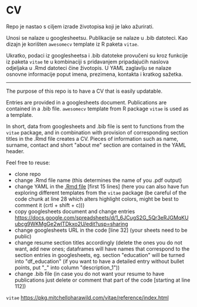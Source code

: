 # CV

Repo je nastao s ciljem izrade životopisa koji je lako ažurirati. 

Unosi se nalaze u googlesheetsu.
Publikacije se nalaze u .bib datoteci.
Kao dizajn je korišten `awesomecv` template iz R paketa `vitae`. 

Ukratko, podaci iz googlesheetsa i .bib datoteke provučeni su kroz funkcije iz paketa `vitae`
te u kombinaciji s pridavanjem pripadajućih naslova odjeljaka u .Rmd datoteci čine životopis.
U YAML zaglavlju se nalaze osnovne informacije poput imena, prezimena, kontakta i kratkog sažetka. 

-------
The purpose of this repo is to have a CV that is easily updatable.

Entries are provided in a googlesheets document.
Publications are contained in a .bib file.
`awesomecv` template from R package `vitae` is used as a template. 

In short, data from googlesheets and .bib file is sent to functions from the `vitae` package, 
and in combination with provision of corresponding section titles in the .Rmd file creates a CV.
Pieces of information such as name, surname, contact and short "about me" section are contained in the YAML header. 


Feel free to reuse: 
- clone repo
- change .Rmd file name (this determines the name of you .pdf output) 
- change YAML in the [.Rmd file](/bugarin_cv.Rmd) [first 15 lines] (here you can also have fun exploring different templates from the `vitae` package (be careful of the code chunk at line 28 which alters highlight colors, might be best to comment it (crtl + shift + c)))
- copy googlesheets document and change entries https://docs.google.com/spreadsheets/d/1_6JCugS2G_5Qr3eRJGMqKUubcg9WKMgGe2wlTDkxo2U/edit?usp=sharing 
- change googlesheets URL in the code [line 32] (your sheets need to be public)
- change resume section titles accordingly (delete the ones you do not want, add new ones; dataframes will have names that correspond to the section entries in googlesheets, eg. section "education" will be turned into "df_education" (if you want to have a detailed entry without bullet points, put "_" into column "description_1"))
- change .bib file (in case you do not want your resume to have publications just delete or comment that part of the code [starting at line 112])

`vitae` https://pkg.mitchelloharawild.com/vitae/reference/index.html

